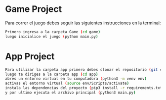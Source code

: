 # Game Project

Para correr el juego debes seguir las siguientes instrucciones en la terminal:

```sh
Primero ingresa a la carpeta Game (cd game)
luego inicialice el juego (python main.py)
```

# App Project

```sh
Para utilizar la carpeta app primero debes clonar el repositorio (git clone)
luego te diriges a la carpeta app (cd app)
abres un entorno virtual en tu computadora (python3 -m venv env)
activas el entorno virtual (source env/Scripts/activate)
instala las dependencias del proyecto (pip3 install -r requirements.txt)
y por ultimo ejecuta el archivo principal (python3 main.py)
```